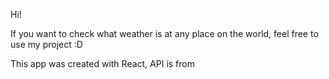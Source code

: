 Hi!

If you want to check what weather is at any place on the world, feel free to use my project :D

This app was created with React, API is from
